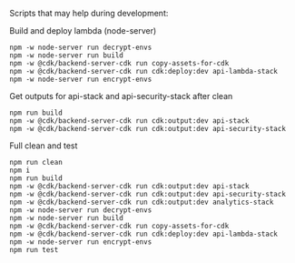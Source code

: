 Scripts that may help during development:

Build and deploy lambda (node-server)

```
npm -w node-server run decrypt-envs
npm -w node-server run build
npm -w @cdk/backend-server-cdk run copy-assets-for-cdk
npm -w @cdk/backend-server-cdk run cdk:deploy:dev api-lambda-stack
npm -w node-server run encrypt-envs
```

Get outputs for api-stack and api-security-stack after clean

```
npm run build
npm -w @cdk/backend-server-cdk run cdk:output:dev api-stack
npm -w @cdk/backend-server-cdk run cdk:output:dev api-security-stack
```

Full clean and test

```
npm run clean
npm i
npm run build
npm -w @cdk/backend-server-cdk run cdk:output:dev api-stack
npm -w @cdk/backend-server-cdk run cdk:output:dev api-security-stack
npm -w @cdk/backend-server-cdk run cdk:output:dev analytics-stack
npm -w node-server run decrypt-envs
npm -w node-server run build
npm -w @cdk/backend-server-cdk run copy-assets-for-cdk
npm -w @cdk/backend-server-cdk run cdk:deploy:dev api-lambda-stack
npm -w node-server run encrypt-envs
npm run test
```
